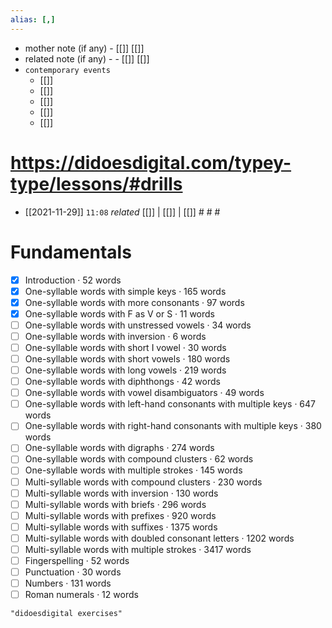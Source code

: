 ```yaml
---
alias: [,]
---
```

- mother note (if any)
		- [[]] [[]]
- related note (if any) -
		- [[]] [[]]
- `contemporary events`
	- [[]]
	- [[]]
	- [[]]
	- [[]]
	- [[]]

# https://didoesdigital.com/typey-type/lessons/#drills
- [[2021-11-29]]  `11:08` _related_ [[]] | [[]] | [[]] # # #

# Fundamentals

- [x] Introduction · 52 words
- [x] One-syllable words with simple keys · 165 words
- [x] One-syllable words with more consonants · 97 words
- [x] One-syllable words with F as V or S · 11 words
- [ ] One-syllable words with unstressed vowels · 34 words
- [ ] One-syllable words with inversion · 6 words
- [ ] One-syllable words with short I vowel · 30 words
- [ ] One-syllable words with short vowels · 180 words
- [ ] One-syllable words with long vowels · 219 words
- [ ] One-syllable words with diphthongs · 42 words
- [ ] One-syllable words with vowel disambiguators · 49 words
- [ ] One-syllable words with left-hand consonants with multiple keys · 647 words
- [ ] One-syllable words with right-hand consonants with multiple keys · 380 words
- [ ] One-syllable words with digraphs · 274 words
- [ ] One-syllable words with compound clusters · 62 words
- [ ] One-syllable words with multiple strokes · 145 words
- [ ] Multi-syllable words with compound clusters · 230 words
- [ ] Multi-syllable words with inversion · 130 words
- [ ] Multi-syllable words with briefs · 296 words
- [ ] Multi-syllable words with prefixes · 920 words
- [ ] Multi-syllable words with suffixes · 1375 words
- [ ] Multi-syllable words with doubled consonant letters · 1202 words
- [ ] Multi-syllable words with multiple strokes · 3417 words
- [ ] Fingerspelling · 52 words
- [ ] Punctuation · 30 words
- [ ] Numbers · 131 words
- [ ] Roman numerals · 12 words

```query
"didoesdigital exercises"
```